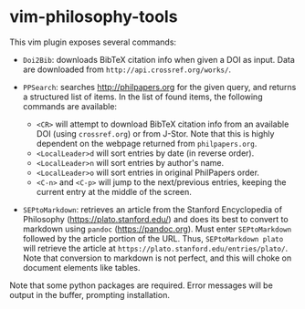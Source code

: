 # vim-philosophy-tools

This vim plugin exposes several commands:

- `Doi2Bib`: downloads BibTeX citation info when given a DOI as input. Data are
  downloaded from `http://api.crossref.org/works/`.

- `PPSearch`: searches <http://philpapers.org> for the given query, and returns
  a structured list of items. In the list of found items, the following
  commands are available:
    - `<CR>` will attempt to download BibTeX citation info from an available
      DOI (using `crossref.org`) or from J-Stor. Note that this is highly
      dependent on the webpage returned from `philpapers.org`.
    - `<LocalLeader>d` will sort entries by date (in reverse order).
    - `<LocalLeader>n` will sort entries by author's name.
    - `<LocalLeader>o` will sort entries in original PhilPapers order.
    - `<C-n>` and `<C-p>` will jump to the next/previous entries, keeping the
      current entry at the middle of the screen.

- `SEPtoMarkdown`: retrieves an article from the Stanford Encyclopedia of
  Philosophy (<https://plato.stanford.edu/>) and does its best to convert to
  markdown using `pandoc` (<https://pandoc.org>). Must enter `SEPtoMarkdown`
  followed by the article portion of the URL. Thus, `SEPtoMarkdown plato` will
  retrieve the article at `https://plato.stanford.edu/entries/plato/`. Note
  that conversion to markdown is not perfect, and this will choke on document
  elements like tables.

Note that some python packages are required. Error messages will be output in
the buffer, prompting installation.
